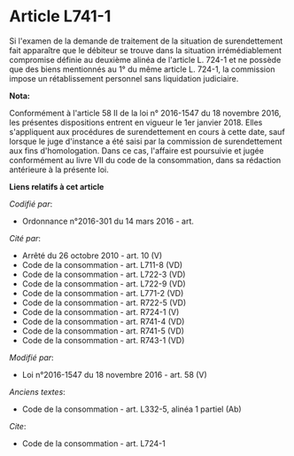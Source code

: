 # Article L741-1

Si l'examen de la demande de traitement de la situation de surendettement fait apparaître que le débiteur se trouve dans la
situation irrémédiablement compromise définie au deuxième alinéa de l'article L. 724-1 et ne possède que des biens mentionnés
au 1° du même article L. 724-1, la commission impose un rétablissement personnel sans liquidation judiciaire.

**Nota:**

Conformément à l'article 58 II de la loi n° 2016-1547 du 18 novembre 2016, les présentes dispositions entrent en vigueur le
1er janvier 2018. Elles s'appliquent aux procédures de surendettement en cours à cette date, sauf lorsque le juge d'instance
a été saisi par la commission de surendettement aux fins d'homologation. Dans ce cas, l'affaire est poursuivie et jugée
conformément au livre VII du code de la consommation, dans sa rédaction antérieure à la présente loi.

**Liens relatifs à cet article**

_Codifié par_:

  - Ordonnance n°2016-301 du 14 mars 2016 - art.

_Cité par_:

  - Arrêté du 26 octobre 2010 - art. 10 (V)
  - Code de la consommation - art. L711-8 (VD)
  - Code de la consommation - art. L722-3 (VD)
  - Code de la consommation - art. L722-9 (VD)
  - Code de la consommation - art. L771-2 (VD)
  - Code de la consommation - art. R722-5 (VD)
  - Code de la consommation - art. R724-1 (V)
  - Code de la consommation - art. R741-4 (VD)
  - Code de la consommation - art. R741-5 (VD)
  - Code de la consommation - art. R743-1 (VD)

_Modifié par_:

  - Loi n°2016-1547 du 18 novembre 2016 - art. 58 (V)

_Anciens textes_:

  - Code de la consommation - art. L332-5, alinéa 1 partiel (Ab)

_Cite_:

  - Code de la consommation - art. L724-1
